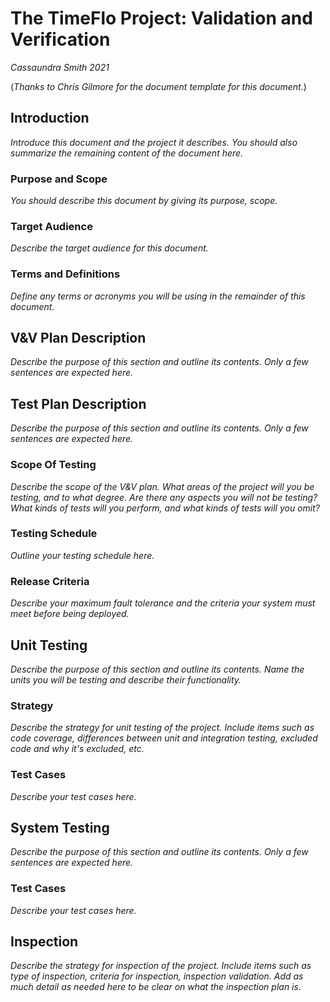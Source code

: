 # The TimeFlo Project: Validation and Verification
*Cassaundra Smith 2021*

(*Thanks to Chris Gilmore for the document template for this
document.*)

## Introduction

*Introduce this document and the project it describes. You should also
summarize the remaining content of the document here.*

### Purpose and Scope

*You should describe this document by giving its purpose, scope.*

### Target Audience

*Describe the target audience for this document.*

### Terms and Definitions

*Define any terms or acronyms you will be using in the remainder of this
document.*

## V&amp;V Plan Description

*Describe the purpose of this section and outline its contents. Only a
few sentences are expected here.*

## Test Plan Description

*Describe the purpose of this section and outline its contents. Only a
few sentences are expected here.*

### Scope Of Testing

*Describe the scope of the V&amp;V plan. What areas of the
project will you be testing, and to what degree. Are there
any aspects you will not be testing? What kinds of tests
will you perform, and what kinds of tests will you omit?*

### Testing Schedule

*Outline your testing schedule here.*

### Release Criteria

*Describe your maximum fault tolerance and the criteria your system must
meet before being deployed.*

## Unit Testing

*Describe the purpose of this section and outline its contents. Name the
units you will be testing and describe their functionality.*

### Strategy

*Describe the strategy for unit testing of the project. Include items
such as code coverage, differences between unit and integration testing,
excluded code and why it's excluded, etc.*

### Test Cases

*Describe your test cases here.*

## System Testing

*Describe the purpose of this section and outline its contents. Only a
few sentences are expected here.*

### Test Cases

*Describe your test cases here.*

## Inspection

*Describe the strategy for inspection of the
project. Include items such as type of inspection, criteria
for inspection, inspection validation. Add as much detail as
needed here to be clear on what the inspection plan is.*
